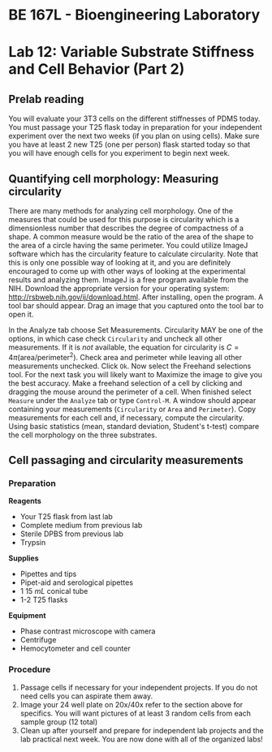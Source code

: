 # BE 167L - Bioengineering Laboratory

# Lab 12: Variable Substrate Stiffness and Cell Behavior (Part 2)

## Prelab reading

You will evaluate your 3T3 cells on the different stiffnesses of PDMS today. You must passage your T25 flask today in preparation for your independent experiment over the next two weeks (if you plan on using cells). Make sure you have at least 2 new T25 (one per person) flask started today so that you will have enough cells for you experiment to begin next week.

## Quantifying cell morphology: Measuring circularity

There are many methods for analyzing cell morphology. One of the measures that could be used for this purpose is circularity which is a dimensionless number that describes the degree of compactness of a shape. A common measure would be the ratio of the area of the shape to the area of a circle having the same perimeter. You could utilize ImageJ software which has the circularity feature to calculate circularity. Note that this is only one possible way of looking at it, and you are definitely encouraged to come up with other ways of looking at the experimental results and analyzing them. ImageJ is a free program available from the NIH. Download the appropriate version for your operating system: <http://rsbweb.nih.gov/ij/download.html>. After installing, open the program. A tool bar should appear. Drag an image that you captured onto the tool bar to open it.

In the Analyze tab choose Set Measurements. Circularity MAY be one of the options, in which case check `Circularity` and uncheck all other measurements. If it is *not* available, the equation for circularity is $C = 4\pi (\textrm{area}/\textrm{perimeter}^2)$. Check area and perimeter while leaving all other measurements unchecked. Click `Ok`. Now select the Freehand selections tool. For the next task you will likely want to Maximize the image to give you the best accuracy. Make a freehand selection of a cell by clicking and dragging the mouse around the perimeter of a cell. When finished select `Measure` under the `Analyze` tab or type `Control-M`. A window should appear containing your measurements (`Circularity` or `Area` and `Perimeter`). Copy measurements for each cell and, if necessary, compute the circularity. Using basic statistics (mean, standard deviation, Student's t-test) compare the cell morphology on the three substrates.

## Cell passaging and circularity measurements

### Preparation

**Reagents**

- Your T25 flask from last lab
- Complete medium from previous lab
- Sterile DPBS from previous lab
- Trypsin

**Supplies**

- Pipettes and tips
- Pipet-aid and serological pipettes
- 1 15 *mL* conical tube
- 1-2 T25 flasks

**Equipment**

- Phase contrast microscope with camera
- Centrifuge
- Hemocytometer and cell counter

### Procedure 

1.  Passage cells if necessary for your independent projects. If you do not need cells you can aspirate them away.
2.  Image your 24 well plate on 20x/40x refer to the section above for specifics. You will want pictures of at least 3 random cells from each sample group (12 total)
3. Clean up after yourself and prepare for independent lab projects and the lab practical next week. You are now done with all of the organized labs!
